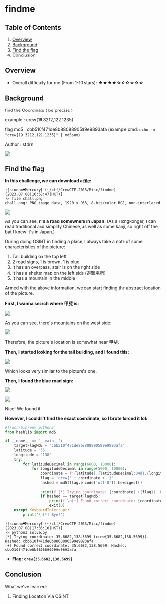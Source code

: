 # findme

## Table of Contents

1. [Overview](#overview)
2. [Background](#background)
3. [Find the flag](#find-the-flag)
4. [Conclusion](#conclusion)

## Overview

- Overall difficulty for me (From 1-10 stars): ★★★★☆☆☆☆☆☆

## Background

find the Coordinate ( be precise )

example : crew{19.3212,122.1235}

flag md5 : cbb510f471de8b8808890599e9893afa (example cmd: `echo -n "crew{19.3212,122.1235}" | md5sum`)

Author : st4rn

![](https://raw.githubusercontent.com/siunam321/CTF-Writeups/main/CrewCTF-2023/images/Pasted%20image%2020230708165816.png)

## Find the flag

**In this challenge, we can download a [file](https://github.com/siunam321/CTF-Writeups/blob/main/CrewCTF-2023/Misc/findme/chall.png):**
```shell
┌[siunam♥Mercury]-(~/ctf/CrewCTF-2023/Misc/findme)-[2023.07.08|16:58:47(HKT)]
└> file chall.png  
chall.png: PNG image data, 1920 x 963, 8-bit/color RGB, non-interlaced
```

![](https://raw.githubusercontent.com/siunam321/CTF-Writeups/main/CrewCTF-2023/images/Pasted%20image%2020230708165900.png)

As you can see, **it's a road somewhere in Japan**. (As a Hongkonger, I can read traditional and simplify Chinese, as well as some kanji, so right off the bat I knew it's in Japan.)

During doing OSINT in finding a place, I always take a note of some characteristics of the picture:

1. Tall building on the top left
2. 2 road signs, 1 is brown, 1 is blue
3. It has an overpass, stair is on the right side
4. It has a shelter map on the left side (避難場所)
5. It has a mountain in the middle

Armed with the above information, we can start finding the abstract location of the picture.

**First, I wanna search where 甲斐 is:**

![](https://raw.githubusercontent.com/siunam321/CTF-Writeups/main/CrewCTF-2023/images/Pasted%20image%2020230708170910.png)

As you can see, there's mountains on the west side:

![](https://raw.githubusercontent.com/siunam321/CTF-Writeups/main/CrewCTF-2023/images/Pasted%20image%2020230708171018.png)

Therefore, the picture's location is somewhat near 甲斐.

**Then, I started looking for the tall building, and I found this:**

![](https://raw.githubusercontent.com/siunam321/CTF-Writeups/main/CrewCTF-2023/images/Pasted%20image%2020230708171509.png)

Which looks very similar to the picture's one.

**Then, I found the blue road sign:** 

![](https://raw.githubusercontent.com/siunam321/CTF-Writeups/main/CrewCTF-2023/images/Pasted%20image%2020230708171632.png)

![](https://raw.githubusercontent.com/siunam321/CTF-Writeups/main/CrewCTF-2023/images/Pasted%20image%2020230708171715.png)

Nice! We found it!

**However, I couldn't find the exact coordinate, so I brute forced it lol:**
```python
#!/usr/bin/env python3
from hashlib import md5

if __name__ == '__main__':
    targetFlagMd5 = 'cbb510f471de8b8808890599e9893afa'
    latitude = '35'
    longitude = '138'
    try:
        for latitudeDecimal in range(6600, 10000):
            for longitudeDecimal in range(5000, 10000):
                coordinate = f'{latitude}.{latitudeDecimal:04d},{longitude}.{longitudeDecimal:04d}'
                flag = 'crew{' + coordinate + '}'
                hashed = md5(flag.encode('utf-8')).hexdigest()
                
                print(f'[*] Trying coordinate: {coordinate} ({flag}). Hashed: {hashed}', end='\r')
                if hashed == targetFlagMd5:
                    print(f'\n[+] Found correct coordinate: {coordinate}. Hashed: {hashed}')
                    exit(0)
    except KeyboardInterrupt:
        print('\n[*] Bye!')
```

```shell
┌[siunam♥Mercury]-(~/ctf/CrewCTF-2023/Misc/findme)-[2023.07.08|17:36:10(HKT)]
└> python3 solve.py
[*] Trying coordinate: 35.6682,138.5699 (crew{35.6682,138.5699}). Hashed: cbb510f471de8b8808890599e9893afa
[+] Found correct coordinate: 35.6682,138.5699. Hashed: cbb510f471de8b8808890599e9893afa
```

- **Flag: `crew{35.6682,138.5699}`**

## Conclusion

What we've learned:

1. Finding Location Via OSINT